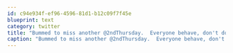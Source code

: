 ```yaml
---
id: c94e934f-ef96-4596-81d1-b12c09f7f45e
blueprint: text
category: twitter
title: "Bummed to miss another @2ndThursday.  Everyone behave, don't do anything I wouldn't do."
caption: "Bummed to miss another @2ndThursday.  Everyone behave, don't do anything I wouldn't do."
---
```

